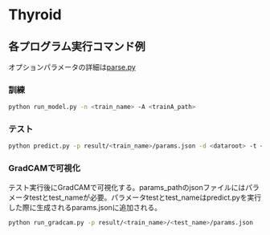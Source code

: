 # Thyroid

## 各プログラム実行コマンド例

オプションパラメータの詳細は[parse.py](utils/parse.py)

### 訓練

```sh
python run_model.py -n <train_name> -A <trainA_path>
```

### テスト

```sh
python predict.py -p result/<train_name>/params.json -d <dataroot> -t <test_name>
```

### GradCAMで可視化  

テスト実行後にGradCAMで可視化する。params_pathのjsonファイルにはパラメータtestとtest_nameが必要。パラメータtestとtest_nameはpredict.pyを実行した際に生成されるparams.jsonに追加される。

```sh
python run_gradcam.py -p result/<train_name>/<test_name>/params.json
```
